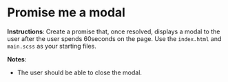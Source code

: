 # Promise me a modal

**Instructions**:
Create a promise that, once resolved, displays a modal to the user after the user spends 60seconds on the page. Use the `index.html` and `main.scss` as your starting files. 

**Notes**: 
* The user should be able to close the modal.